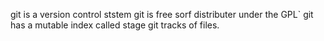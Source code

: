 git is a version control ststem
git is free sorf distributer under the GPL`
git has a mutable index called stage
git tracks of files.
